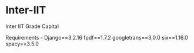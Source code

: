 # Inter-IIT
Inter IIT Grade Capital


Requirements - 
Django==3.2.16
fpdf==1.7.2
googletrans==3.0.0
six==1.16.0
spacy==3.5.0
